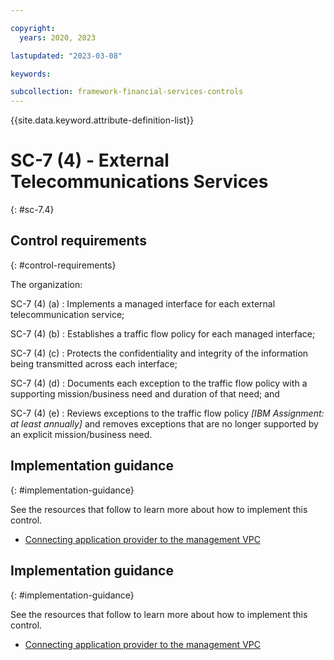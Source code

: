 ```yaml
---

copyright:
  years: 2020, 2023

lastupdated: "2023-03-08"

keywords:

subcollection: framework-financial-services-controls
---
```


{{site.data.keyword.attribute-definition-list}}

               
# SC-7 (4) - External Telecommunications Services
{: #sc-7.4}

## Control requirements
{: #control-requirements}

The organization:

SC-7 (4) (a)
    : Implements a managed interface for each external telecommunication service;

SC-7 (4) (b)
    : Establishes a traffic flow policy for each managed interface;

SC-7 (4) (c)
    : Protects the confidentiality and integrity of the information being transmitted across each interface;

SC-7 (4) (d)
    : Documents each exception to the traffic flow policy with a supporting mission/business need and duration of that need; and

SC-7 (4) (e)
    : Reviews exceptions to the traffic flow policy _[IBM Assignment: at least annually]_ and removes exceptions that are no longer supported by an explicit mission/business need.

## Implementation guidance
{: #implementation-guidance}

See the resources that follow to learn more about how to implement this control.

- [Connecting application provider to the management VPC](/docs/framework-financial-services?topic=framework-financial-services-vpc-architecture-connectivity-management)



## Implementation guidance
{: #implementation-guidance}

See the resources that follow to learn more about how to implement this control.

- [Connecting application provider to the management VPC](/docs/framework-financial-services?topic=framework-financial-services-vpc-architecture-connectivity-management)





